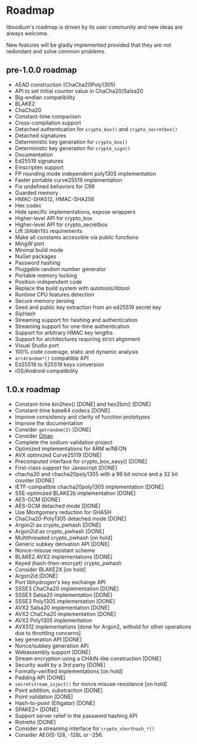# Roadmap

libsodium's roadmap is driven by its user community and new ideas are always
welcome.

New features will be gladly implemented provided that they are not redundant and
solve common problems.

## pre-1.0.0 roadmap

* AEAD construction \(ChaCha20Poly1305\)
* API to set initial counter value in ChaCha20/Salsa20
* Big-endian compatibility
* BLAKE2
* ChaCha20
* Constant-time comparison
* Cross-compilation support
* Detached authentication for `crypto_box()` and `crypto_secretbox()`
* Detached signatures
* Deterministic key generation for `crypto_box()`
* Deterministic key generation for `crypto_sign()`
* Documentation
* Ed25519 signatures
* Emscripten support
* FP rounding mode independent poly1305 implementation
* Faster portable curve25519 implementation
* Fix undefined behaviors for C99
* Guarded memory
* HMAC-SHA512, HMAC-SHA256
* Hex codec
* Hide specific implementations, expose wrappers
* Higher-level API for crypto_box
* Higher-level API for crypto_secretbox
* Lift `ZEROBYTES` requirements
* Make all constants accessible via public functions
* MingW port
* Minimal build mode
* NuGet packages
* Password hashing
* Pluggable random number generator
* Portable memory locking
* Position-independent code
* Replace the build system with autotools/libtool
* Runtime CPU features detection
* Secure memory zeroing
* Seed and public key extraction from an ed25519 secret key
* SipHash
* Streaming support for hashing and authentication
* Streaming support for one-time authentication
* Support for arbitrary HMAC key lengths
* Support for architectures requiring strict alignment
* Visual Studio port
* 100% code coverage, static and dynamic analysis
* `arc4random*()` compatible API
* Ed25519 to X25519 keys conversion
* iOS/Android compatibility

## 1.0.x roadmap

* Constant-time bin2hex\(\) \[DONE\] and hex2bin\(\) \[DONE\]
* Constant-time base64 codecs \[DONE\]
* Improve consistency and clarity of function prototypes
* Improve the documentation
* Consider `getrandom(2)` \[DONE\]
* Consider [Gitian](https://gitian.org/)
* Complete the sodium-validation project
* Optimized implementations for ARM w/NEON
* AVX optimized Curve25119 \[DONE\]
* Precomputed interface for crypto_box_easy\(\) \[DONE\]
* First-class support for Javascript \[DONE\]
* chacha20 and chacha20poly1305 with a 96 bit nonce and a 32 bit counter
  \[DONE\]
* IETF-compatible chacha20poly1305 implementation \[DONE\]
* SSE-optimized BLAKE2b implementation \[DONE\]
* AES-GCM \[DONE\]
* AES-GCM detached mode \[DONE\]
* Use Montgomery reduction for GHASH
* ChaCha20-Poly1305 detached mode \[DONE\]
* Argon2i as crypto_pwhash \[DONE\]
* Argon2id as crypto_pwhash \[DONE\]
* Multithreaded crypto_pwhash \[on hold\]
* Generic subkey derivation API \[DONE\]
* Nonce-misuse resistant scheme
* BLAKE2 AVX2 implementations \[DONE\]
* Keyed \(hash-then-encrypt\) crypto_pwhash
* Consider BLAKE2X \[on hold\]
* Argon2id \[DONE\]
* Port libhydrogen's key exchange API
* SSSE3 ChaCha20 implementation \[DONE\]
* SSSE3 Salsa20 implementation \[DONE\]
* SSSE3 Poly1305 implementation \[DONE\]
* AVX2 Salsa20 implementation \[DONE\]
* AVX2 ChaCha20 implementation \[DONE\]
* AVX2 Poly1305 implementation
* AVX512 implementations \[done for Argon2, withold for other operations due to
  throttling concerns\]
* key generation API \[DONE\]
* Nonce/subkey generation API
* Webassembly support \[DONE\]
* Stream encryption using a CHAIN-like construction \[DONE\]
* Security audit by a 3rd party \[DONE\]
* Formally-verified implementations \[on hold\]
* Padding API \[DONE\]
* `secretstream_inject()` for nonce misuse-resistance \[on hold\]
* Point addition, substraction \[DONE\]
* Point validation \[DONE\]
* Hash-to-point (Elligator) \[DONE\]
* SPAKE2+ \[DONE\]
* Support server relief in the password hashing API
* Ristretto \[DONE\]
* Consider a streaming interface for `crypto_shorthash_*()`
* Consider AEGIS-128, -128L or -256.
